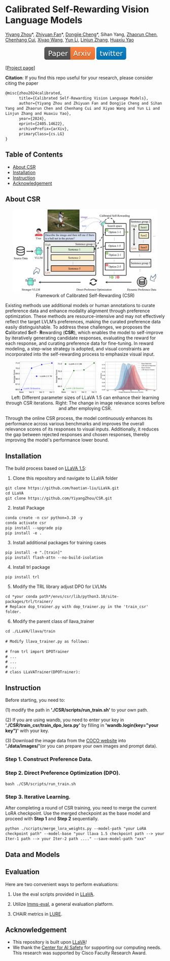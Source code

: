 # Calibrated Self-Rewarding Vision Language Models
[Yiyang Zhou](https://yiyangzhou.github.io/)\*, [Zhiyuan Fan](zhiyuan.fan/)\*, [Dongjie Cheng](https://dongjie-cheng.github.io/)\*, Sihan Yang, [Zhaorun Chen](https://billchan226.github.io/), [Chenhang Cui](https://gzcch.github.io/), [Xiyao Wang](https://si0wang.github.io/), [Yun Li](https://yunliweb.its.unc.edu/people.html#YunLi), [Linjun Zhang](https://linjunz.github.io/), [Huaxiu Yao](https://sites.google.com/view/danicaxiao/home)

<div align="center">
</div>
<div align="center">
    <a href="https://arxiv.org/pdf/2405.15973"><img src="assets/Paper-Arxiv-orange.svg" ></a>
    <a href="https://x.com/furongh/status/1796373642382577746"><img src='assets/-twitter-blue.svg'></a>
</div>


[[Project page](https://csr.github.io/)]

**Citation**: If you find this repo useful for your research, please consider citing the paper
```
@misc{zhou2024calibrated,
      title={Calibrated Self-Rewarding Vision Language Models}, 
      author={Yiyang Zhou and Zhiyuan Fan and Dongjie Cheng and Sihan Yang and Zhaorun Chen and Chenhang Cui and Xiyao Wang and Yun Li and Linjun Zhang and Huaxiu Yao},
      year={2024},
      eprint={2405.14622},
      archivePrefix={arXiv},
      primaryClass={cs.LG}
}
```

## Table of Contents
- [About CSR](#About-CSR)
- [Installation](#Installation)
- [Instruction](#Instruction)
- [Acknowledgement](#Acknowledgement)

## About CSR
<p align="center">
    <img src="assets/framework.png" width="90%"> <br>
   Framework of Calibrated Self-Rewarding (CSR)
</p>

Existing methods use additional models or human annotations to curate preference data and enhance modality alignment through preference optimization. These methods are resource-intensive and may not effectively reflect the target LVLM’s preferences, making the curated preference data easily distinguishable. To address these challenges, we proposes the  **C**alibrated  **S**elf- **R**ewarding (**CSR**), which enables the model to self-improve by iteratively generating candidate responses, evaluating the reward for each response, and curating preference data for fine-tuning. In reward modeling, a step-wise strategy is adopted, and visual constraints are incorporated into the self-rewarding process to emphasize visual input.

<p align="center">
    <img src="assets/csr_llava.png" width="90%"> <br>
   Left: Different parameter sizes of LLaVA 1.5 can enhance their learning through CSR iterations. Right: The change in image relevance scores before and after employing CSR.
</p>

Through the online CSR process, the model continuously enhances its performance across various benchmarks and improves the overall relevance scores of its responses to visual inputs. Additionally, it reduces the gap between rejected responses and chosen responses, thereby improving the model's performance lower bound.

## Installation
The build process based on [LLaVA 1.5](https://github.com/haotian-liu/LLaVA):

1. Clone this repository and navigate to LLaVA folder

```Shell
git clone https://github.com/haotian-liu/LLaVA.git
cd LLaVA
git clone https://github.com/YiyangZhou/CSR.git
```

2. Install Package

```Shell
conda create -n csr python=3.10 -y
conda activate csr
pip install --upgrade pip
pip install -e .
```

3. Install additional packages for training cases

```Shell
pip install -e ".[train]"
pip install flash-attn --no-build-isolation
```

4. Install trl package

```Shell
pip install trl
```

5. Modify the TRL library adjust DPO for LVLMs

```Shell
cd *your conda path*/envs/csr/lib/python3.10/site-packages/trl/trainer/
# Replace dop_trainer.py with dop_trainer.py in the 'train_csr' folder.
```

6. Modify the parent class of llava_trainer

```Shell
cd ./LLaVA/llava/train

# Modify llava_trainer.py as follows:

# from trl import DPOTrainer
# ...
# ...
# ...
# class LLaVATrainer(DPOTrainer):
```

## Instruction
Before starting, you need to:

(1) modify the path in **'./CSR/scripts/run_train.sh'** to your own path.

(2) If you are using wandb, you need to enter your key in **'./CSR/train_csr/train_dpo_lora.py'** by filling in **'wandb.login(key="your key")'** with your key.

(3) Download the image data from the [COCO website](https://cocodataset.org/#download) into **'./data/images/'**(or you can prepare your own images and prompt data).

### Step 1. Construct Preference Data. 

### Step 2. Direct Preference Optimization (DPO). 

```Shell
bash ./CSR/scripts/run_train.sh
```

### Step 3. Iterative Learning. 
After completing a round of CSR training, you need to merge the current LoRA checkpoint. Use the merged checkpoint as the base model and proceed with **Step 1** and **Step 2** sequentially.

```Shell
python ./scripts/merge_lora_weights.py --model-path "your LoRA checkpoint path" --model-base "your llava 1.5 checkpoint path --> your Iter-1 path --> your Iter-2 path ...." --save-model-path "xxx"
```

## Data and Models

## Evaluation
Here are two convenient ways to perform evaluations:

1. Use the eval scripts provided in [LLaVA](https://github.com/haotian-liu/LLaVA/blob/main/docs/Evaluation.md).
   
3. Utilize [lmms-eval](https://github.com/EvolvingLMMs-Lab/lmms-eval), a general evaluation platform.

5. CHAIR metrics in [LURE](https://github.com/YiyangZhou/LURE).

## Acknowledgement
- This repository is built upon [LLaVA](https://github.com/haotian-liu/LLaVA)!
- We thank the [Center for AI Safety](https://www.safe.ai/) for supporting our computing needs. This research was supported by Cisco Faculty Research Award.

